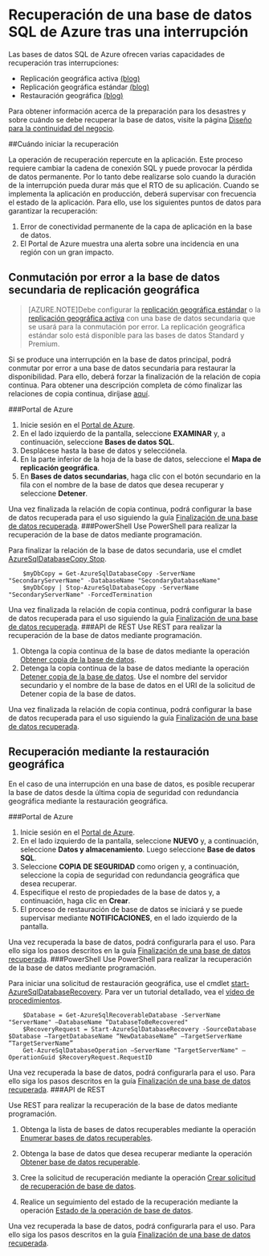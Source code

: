 <properties 
   pageTitle="Recuperación de una base de datos SQL tras un desastre" 
   description="Obtenga información acerca de cómo recuperar una base de datos tras un fallo o error en el centro de datos regional con las capacidades de replicación geográfica y restauración geográfica de bases de datos SQL de Azure." 
   services="sql-database" 
   documentationCenter="" 
   authors="elfisher" 
   manager="jeffreyg" 
   editor="monicar"/>

<tags
   ms.service="sql-database"
   ms.devlang="NA"
   ms.topic="article"
   ms.tgt_pltfrm="NA"
   ms.workload="data-management" 
   ms.date="07/14/2015"
   ms.author="elfish"/>

# Recuperación de una base de datos SQL de Azure tras una interrupción

Las bases de datos SQL de Azure ofrecen varias capacidades de recuperación tras interrupciones:

- Replicación geográfica activa [(blog)](http://azure.microsoft.com/blog/2014/07/12/spotlight-on-sql-database-active-geo-replication/)
- Replicación geográfica estándar [(blog)](http://azure.microsoft.com/blog/2014/09/03/azure-sql-database-standard-geo-replication/)
- Restauración geográfica [(blog)](http://azure.microsoft.com/blog/2014/09/13/azure-sql-database-geo-restore/)

Para obtener información acerca de la preparación para los desastres y sobre cuándo se debe recuperar la base de datos, visite la página [Diseño para la continuidad del negocio](sql-database-business-continuity-design.md).

##Cuándo iniciar la recuperación 

La operación de recuperación repercute en la aplicación. Este proceso requiere cambiar la cadena de conexión SQL y puede provocar la pérdida de datos permanente. Por lo tanto debe realizarse solo cuando la duración de la interrupción pueda durar más que el RTO de su aplicación. Cuando se implementa la aplicación en producción, deberá supervisar con frecuencia el estado de la aplicación. Para ello, use los siguientes puntos de datos para garantizar la recuperación:

1. Error de conectividad permanente de la capa de aplicación en la base de datos.
2. El Portal de Azure muestra una alerta sobre una incidencia en una región con un gran impacto.

## Conmutación por error a la base de datos secundaria de replicación geográfica
> [AZURE.NOTE]Debe configurar la [replicación geográfica estándar](https://msdn.microsoft.com/library/azure/dn758204.aspx) o la [replicación geográfica activa](https://msdn.microsoft.com/library/azure/dn741339.aspx) con una base de datos secundaria que se usará para la conmutación por error. La replicación geográfica estándar solo está disponible para las bases de datos Standard y Premium.

Si se produce una interrupción en la base de datos principal, podrá conmutar por error a una base de datos secundaria para restaurar la disponibilidad. Para ello, deberá forzar la finalización de la relación de copia continua. Para obtener una descripción completa de cómo finalizar las relaciones de copia continua, diríjase [aquí](https://msdn.microsoft.com/library/azure/dn741323.aspx).



###Portal de Azure
1. Inicie sesión en el [Portal de Azure](https://portal.Azure.com).
2. En el lado izquierdo de la pantalla, seleccione **EXAMINAR** y, a continuación, seleccione **Bases de datos SQL**.
3. Desplácese hasta la base de datos y selecciónela. 
4. En la parte inferior de la hoja de la base de datos, seleccione el **Mapa de replicación geográfica**.
4. En **Bases de datos secundarias**, haga clic con el botón secundario en la fila con el nombre de la base de datos que desea recuperar y seleccione **Detener**.

Una vez finalizada la relación de copia continua, podrá configurar la base de datos recuperada para el uso siguiendo la guía [Finalización de una base de datos recuperada](sql-database-recovered-finalize.md).
###PowerShell
Use PowerShell para realizar la recuperación de la base de datos mediante programación.

Para finalizar la relación de la base de datos secundaria, use el cmdlet [AzureSqlDatabaseCopy Stop](https://msdn.microsoft.com/library/dn720223).
		
		$myDbCopy = Get-AzureSqlDatabaseCopy -ServerName "SecondaryServerName" -DatabaseName "SecondaryDatabaseName"
		$myDbCopy | Stop-AzureSqlDatabaseCopy -ServerName "SecondaryServerName" -ForcedTermination
		 
Una vez finalizada la relación de copia continua, podrá configurar la base de datos recuperada para el uso siguiendo la guía [Finalización de una base de datos recuperada](sql-database-recovered-finalize.md).
###API de REST 
Use REST para realizar la recuperación de la base de datos mediante programación.

1. Obtenga la copia continua de la base de datos mediante la operación [Obtener copia de la base de datos](https://msdn.microsoft.com/library/azure/dn509570.aspx).
2. Detenga la copia continua de la base de datos mediante la operación [Detener copia de la base de datos](https://msdn.microsoft.com/library/azure/dn509573.aspx). Use el nombre del servidor secundario y el nombre de la base de datos en el URI de la solicitud de Detener copia de la base de datos.

 Una vez finalizada la relación de copia continua, podrá configurar la base de datos recuperada para el uso siguiendo la guía [Finalización de una base de datos recuperada](sql-database-recovered-finalize.md).
## Recuperación mediante la restauración geográfica

En el caso de una interrupción en una base de datos, es posible recuperar la base de datos desde la última copia de seguridad con redundancia geográfica mediante la restauración geográfica.

###Portal de Azure
1. Inicie sesión en el [Portal de Azure](https://portal.Azure.com).
2. En el lado izquierdo de la pantalla, seleccione **NUEVO** y, a continuación, seleccione **Datos y almacenamiento**. Luego seleccione **Base de datos SQL**.
2. Seleccione **COPIA DE SEGURIDAD** como origen y, a continuación, seleccione la copia de seguridad con redundancia geográfica que desea recuperar.
3. Especifique el resto de propiedades de la base de datos y, a continuación, haga clic en **Crear**.
4. El proceso de restauración de base de datos se iniciará y se puede supervisar mediante **NOTIFICACIONES**, en el lado izquierdo de la pantalla.

Una vez recuperada la base de datos, podrá configurarla para el uso. Para ello siga los pasos descritos en la guía [Finalización de una base de datos recuperada](sql-database-recovered-finalize.md).
###PowerShell 
Use PowerShell para realizar la recuperación de la base de datos mediante programación.

Para iniciar una solicitud de restauración geográfica, use el cmdlet [start-AzureSqlDatabaseRecovery](https://msdn.microsoft.com/library/azure/dn720224.aspx). Para ver un tutorial detallado, vea el [vídeo de procedimientos](http://azure.microsoft.com/documentation/videos/restore-a-sql-database-using-geo-restore-with-microsoft-azure-powershell/).

		$Database = Get-AzureSqlRecoverableDatabase -ServerName "ServerName" –DatabaseName “DatabaseToBeRecovered"
		$RecoveryRequest = Start-AzureSqlDatabaseRecovery -SourceDatabase $Database –TargetDatabaseName “NewDatabaseName” –TargetServerName “TargetServerName”
		Get-AzureSqlDatabaseOperation –ServerName "TargetServerName" –OperationGuid $RecoveryRequest.RequestID

Una vez recuperada la base de datos, podrá configurarla para el uso. Para ello siga los pasos descritos en la guía [Finalización de una base de datos recuperada](sql-database-recovered-finalize.md).
###API de REST 

Use REST para realizar la recuperación de la base de datos mediante programación.

1.	Obtenga la lista de bases de datos recuperables mediante la operación [Enumerar bases de datos recuperables](http://msdn.microsoft.com/library/azure/dn800984.aspx).
	
2.	Obtenga la base de datos que desea recuperar mediante la operación [Obtener base de datos recuperable](http://msdn.microsoft.com/library/azure/dn800985.aspx).
	
3.	Cree la solicitud de recuperación mediante la operación [Crear solicitud de recuperación de base de datos](http://msdn.microsoft.com/library/azure/dn800986.aspx).
	
4.	Realice un seguimiento del estado de la recuperación mediante la operación [Estado de la operación de base de datos](http://msdn.microsoft.com/library/azure/dn720371.aspx).

Una vez recuperada la base de datos, podrá configurarla para el uso. Para ello siga los pasos descritos en la guía [Finalización de una base de datos recuperada](sql-database-recovered-finalize.md).
 

<!---HONumber=August15_HO6-->